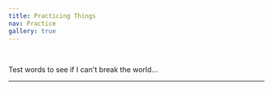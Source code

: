 ```yaml
---
title: Practicing Things
nav: Practice
gallery: true
---
```


<br>

Test words to see if I can't break the world...

<hr>
